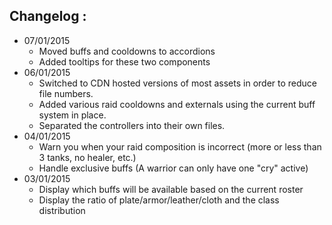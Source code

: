 ## Changelog :
* 07/01/2015
  * Moved buffs and cooldowns to accordions
  * Added tooltips for these two components
* 06/01/2015
  * Switched to CDN hosted versions of most assets in order to reduce file numbers.
  * Added various raid cooldowns and externals using the current buff system in place.
  * Separated the controllers into their own files.
* 04/01/2015
  * Warn you when your raid composition is incorrect (more or less than 3 tanks, no healer, etc.)
  * Handle exclusive buffs (A warrior can only have one "cry" active)
* 03/01/2015
  * Display which buffs will be available based on the current roster
  * Display the ratio of plate/armor/leather/cloth and the class distribution
